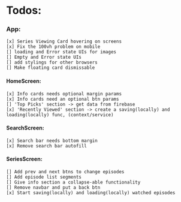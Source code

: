 # Todos:

### App:
    [x] Series Viewing Card hovering on screens
    [x] Fix the 100vh problem on mobile
    [] loading and Error state UIs for images
    [] Empty and Error state UIs
    [] add stylings for other browsers
    [] Make floating card dismissable

#### HomeScreen:
    [x] Info cards needs optional margin params
    [x] Info cards need an optional btn params
    [] 'Top Picks' section -> get data from firebase
    [x] 'Recently Viewed' section -> create a saving(locally) and loading(locally) func, (context/service)

#### SearchScreen:
    [x] Search bar needs bottom margin
    [x] Remove search bar autofill

#### SeriesScreen:
    [] Add prev and next btns to change episodes
    [] Add episode list segments
    [] Give info section a collapse-able functionality
    [] Remove navbar and put a back btn
    [x] Start saving(locally) and loading(locally) watched episodes

